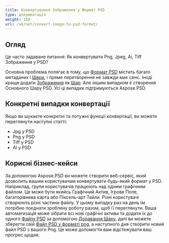 ```yaml
---
title: Конвертування Зображення у Формат PSD
type: документація
weight: 110
url: /uk/net/convert-image-to-psd-format/
---
```


## **Огляд**
Це часто задаване питання: Як конвертувати Png, Jpeg, Ai, Tiff Зображення у PSD?

Основна проблема полягає в тому, що [Формат PSD](/psd/uk/net/psd-file/) містить багато метаданих і [Шари](/psd/uk/net/psd-layer/), і пряме перетворення не завжди має сенс. Іноді краще додати [Зображення](https://reference.aspose.com/psd/net/aspose.psd/image) як [Шар](https://reference.aspose.com/psd/net/aspose.psd.fileformats.psd.layers/layer). Але іншим випадком є створення Основного Шару PSD. Усі ці випадки підтримуються Aspose.PSD.

## **Конкретні випадки конвертації**
Якщо ви шукаєте конкретні та потужні функції конвертації, ви можете переглянути наступні статті:

- Jpg у PSD
- Png у PSD
- Tiff у PSD
- AI у PSD

## **Корисні бізнес-кейси**
За допомогою Aspose.PSD ви можете створити веб-сервіс, який дозволить вашим користувачам конвертувати будь-який формат у PSD. Наприклад, групи користувачів працюють над одним графічним файлом. Це може бути якийсь Графічний Актив, Ігрове Поле, багаторівнева карта або Піксель-арт Тайли. Різні користувачі створюють різні частини файлу. У цьому випадку раз на день їм потрібно поєднати зроблену роботу разом, щоб її переглянути. Ваша автоматизація може зібрати всі нові графічні активи та додати їх до одного [Файлу PSD](/psd/uk/net/psd-file/) за допомогою [Додавання Шару](/psd/uk/net/add-layer-to-psd/), далі ви можете зберегти свій [Файл PSD у форматі png](/psd/uk/net/psd-to-png/), а наступного дня створити новий файл PSD з вашого Png. Це може допомогти вам відстежувати ваш прогрес щодня.
